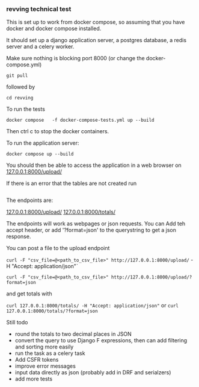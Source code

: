 ### revving technical test

This is set up to work from docker compose, so assuming that you  have docker and docker compose installed.

It should set up a django application server, a postgres database, a redis server and a celery worker. 

Make sure nothing is blocking port 8000 (or change the docker-compose.yml)

`git pull`

 followed by

```cd revving``` 

To run the tests 

```
docker compose   -f docker-compose-tests.yml up --build
```

Then ctrl c to stop the docker containers.


To run the application server:

 ```docker compose up --build``` 
 

You should then be able to access the application in a web browser on [127.0.0.1:8000/upload/](127.0.0.1:8000/upload/)


If there is an error that the tables are not created run
```docker compose run -rm migrate
```

The endpoints are:

[127.0.0.1:8000/upload/](127.0.0.1:8000/upload/)
[127.0.0.1:8000/totals/](127.0.0.1:8000/totals/)

The endpoints will work as webpages or json requests. You can Add teh accept header, or add '?format=json' 
to the querystring to get a json response.

You can post a file to the upload endpoint

`curl -F "csv_file=@<path_to_csv_file>" http://127.0.0.1:8000/upload/` -H "Accept: application/json"`

`curl -F "csv_file=@<path_to_csv_file>" http://127.0.0.1:8000/upload/?format=json`

and get totals with 

`curl 127.0.0.1:8000/totals/ -H "Accept: application/json"`
or 
`curl 127.0.0.1:8000/totals/?format=json` 



Still todo 
- round the totals to two decimal places in JSON
- convert the query to use Django F expressions, then can add filtering and sorting more easily
- run the task as a celery task
- Add CSFR tokens
- improve error messages
- input data directly as json (probably add in DRF and serialzers)
- add more tests

 